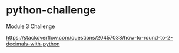 # python-challenge
Module 3 Challenge

https://stackoverflow.com/questions/20457038/how-to-round-to-2-decimals-with-python
